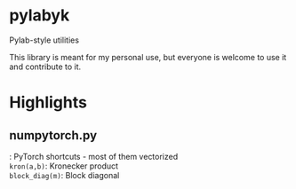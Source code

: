 # pylabyk
Pylab-style utilities

This library is meant for my personal use, but everyone is welcome to use it and contribute to it.

# Highlights
## numpytorch.py
: PyTorch shortcuts - most of them vectorized  
`kron(a,b)`: Kronecker product  
`block_diag(m)`: Block diagonal

